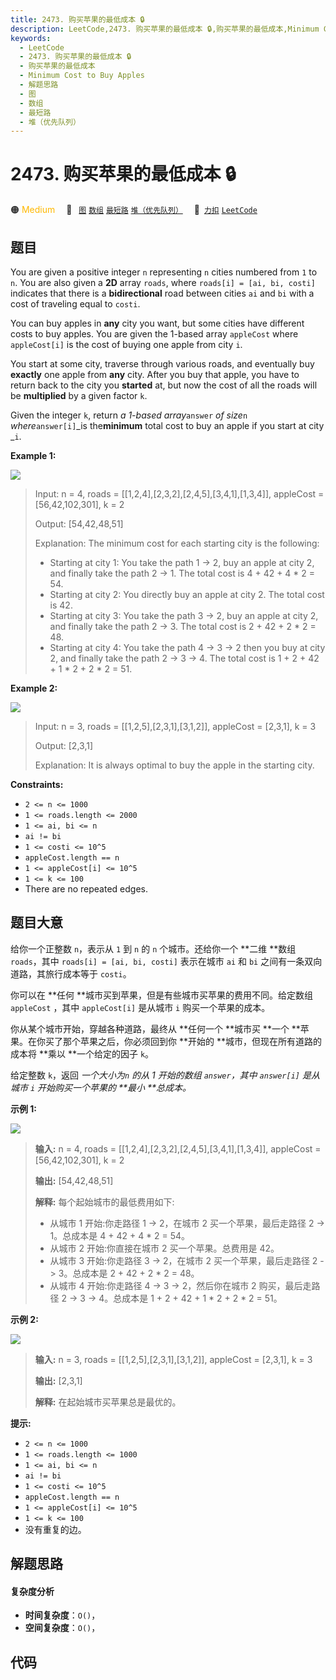 ```yaml
---
title: 2473. 购买苹果的最低成本 🔒
description: LeetCode,2473. 购买苹果的最低成本 🔒,购买苹果的最低成本,Minimum Cost to Buy Apples,解题思路,图,数组,最短路,堆（优先队列）
keywords:
  - LeetCode
  - 2473. 购买苹果的最低成本 🔒
  - 购买苹果的最低成本
  - Minimum Cost to Buy Apples
  - 解题思路
  - 图
  - 数组
  - 最短路
  - 堆（优先队列）
---
```


# 2473. 购买苹果的最低成本 🔒

🟠 <font color=#ffb800>Medium</font>&emsp; 🔖&ensp; [`图`](/tag/graph.md) [`数组`](/tag/array.md) [`最短路`](/tag/shortest-path.md) [`堆（优先队列）`](/tag/heap-priority-queue.md)&emsp; 🔗&ensp;[`力扣`](https://leetcode.cn/problems/minimum-cost-to-buy-apples) [`LeetCode`](https://leetcode.com/problems/minimum-cost-to-buy-apples)

## 题目

You are given a positive integer `n` representing `n` cities numbered from `1`
to `n`. You are also given a **2D** array `roads`, where `roads[i] = [ai, bi,
costi]` indicates that there is a **bidirectional** road between cities `ai`
and `bi` with a cost of traveling equal to `costi`.

You can buy apples in **any** city you want, but some cities have different
costs to buy apples. You are given the 1-based array `appleCost` where
`appleCost[i]` is the cost of buying one apple from city `i`.

You start at some city, traverse through various roads, and eventually buy
**exactly** one apple from **any** city. After you buy that apple, you have to
return back to the city you **started** at, but now the cost of all the roads
will be **multiplied** by a given factor `k`.

Given the integer `k`, return _a 1-based array_`answer` _of size_`n`
_where_`answer[i]`_is the**minimum** total cost to buy an apple if you start
at city _`i`.



**Example 1:**

![](https://fastly.jsdelivr.net/gh/doocs/leetcode@main/solution/2400-2499/2473.Minimum%20Cost%20to%20Buy%20Apples/images/graph55.png)

> Input: n = 4, roads = [[1,2,4],[2,3,2],[2,4,5],[3,4,1],[1,3,4]], appleCost = [56,42,102,301], k = 2
> 
> Output: [54,42,48,51]
> 
> Explanation: The minimum cost for each starting city is the following:
> - Starting at city 1: You take the path 1 -> 2, buy an apple at city 2, and finally take the path 2 -> 1. The total cost is 4 + 42 + 4 * 2 = 54.
> - Starting at city 2: You directly buy an apple at city 2. The total cost is 42.
> - Starting at city 3: You take the path 3 -> 2, buy an apple at city 2, and finally take the path 2 -> 3. The total cost is 2 + 42 + 2 * 2 = 48.
> - Starting at city 4: You take the path 4 -> 3 -> 2 then you buy at city 2, and finally take the path 2 -> 3 -> 4. The total cost is 1 + 2 + 42 + 1 * 2 + 2 * 2 = 51.

**Example 2:**

![](https://fastly.jsdelivr.net/gh/doocs/leetcode@main/solution/2400-2499/2473.Minimum%20Cost%20to%20Buy%20Apples/images/graph4.png)

> Input: n = 3, roads = [[1,2,5],[2,3,1],[3,1,2]], appleCost = [2,3,1], k = 3
> 
> Output: [2,3,1]
> 
> Explanation: It is always optimal to buy the apple in the starting city.

**Constraints:**

  * `2 <= n <= 1000`
  * `1 <= roads.length <= 2000`
  * `1 <= ai, bi <= n`
  * `ai != bi`
  * `1 <= costi <= 10^5`
  * `appleCost.length == n`
  * `1 <= appleCost[i] <= 10^5`
  * `1 <= k <= 100`
  * There are no repeated edges.


## 题目大意

给你一个正整数  `n`，表示从 `1` 到 `n` 的 `n` 个城市。还给你一个 **二维  **数组 `roads`，其中 `roads[i] =
[ai, bi, costi]` 表示在城市 `ai` 和 `bi` 之间有一条双向道路，其旅行成本等于 `costi`。



你可以在 **任何  **城市买到苹果，但是有些城市买苹果的费用不同。给定数组 `appleCost` ，其中 `appleCost[i]` 是从城市
`i` 购买一个苹果的成本。

你从某个城市开始，穿越各种道路，最终从 **任何一个  **城市买 **一个  **苹果。在你买了那个苹果之后，你必须回到你 **开始的
**城市，但现在所有道路的成本将 **乘以  **一个给定的因子 `k`。

给定整数 `k`，返回 _一个大小为`n` 的从 1 开始的数组 `answer`，其中 `answer[i]` 是从城市 `i` 开始购买一个苹果的
**最小  **总成本。_



**示例 1:**

![](https://fastly.jsdelivr.net/gh/doocs/leetcode@main/solution/2400-2499/2473.Minimum%20Cost%20to%20Buy%20Apples/images/graph55.png)

> 
> 
> 
> 
> 
> **输入:** n = 4, roads = [[1,2,4],[2,3,2],[2,4,5],[3,4,1],[1,3,4]], appleCost = [56,42,102,301], k = 2
> 
> **输出:** [54,42,48,51]
> 
> **解释:** 每个起始城市的最低费用如下:
> - 从城市 1 开始:你走路径 1 -> 2，在城市 2 买一个苹果，最后走路径 2 -> 1。总成本是 4 + 42 + 4 * 2 = 54。
> - 从城市 2 开始:你直接在城市 2 买一个苹果。总费用是 42。
> - 从城市 3 开始:你走路径 3 -> 2，在城市 2 买一个苹果，最后走路径 2 -> 3。总成本是 2 + 42 + 2 * 2 = 48。
> - 从城市 4 开始:你走路径 4 -> 3 -> 2，然后你在城市 2 购买，最后走路径 2 -> 3 -> 4。总成本是 1 + 2 + 42 + 1 * 2 + 2 * 2 = 51。
> 
> 

**示例 2:**

![](https://fastly.jsdelivr.net/gh/doocs/leetcode@main/solution/2400-2499/2473.Minimum%20Cost%20to%20Buy%20Apples/images/graph4.png)

> 
> 
> 
> 
> 
> **输入:** n = 3, roads = [[1,2,5],[2,3,1],[3,1,2]], appleCost = [2,3,1], k = 3
> 
> **输出:** [2,3,1]
> 
> **解释:** 在起始城市买苹果总是最优的。



**提示:**

  * `2 <= n <= 1000`
  * `1 <= roads.length <= 1000`
  * `1 <= ai, bi <= n`
  * `ai != bi`
  * `1 <= costi <= 10^5`
  * `appleCost.length == n`
  * `1 <= appleCost[i] <= 10^5`
  * `1 <= k <= 100`
  * 没有重复的边。


## 解题思路

#### 复杂度分析

- **时间复杂度**：`O()`，
- **空间复杂度**：`O()`，

## 代码

```javascript

```